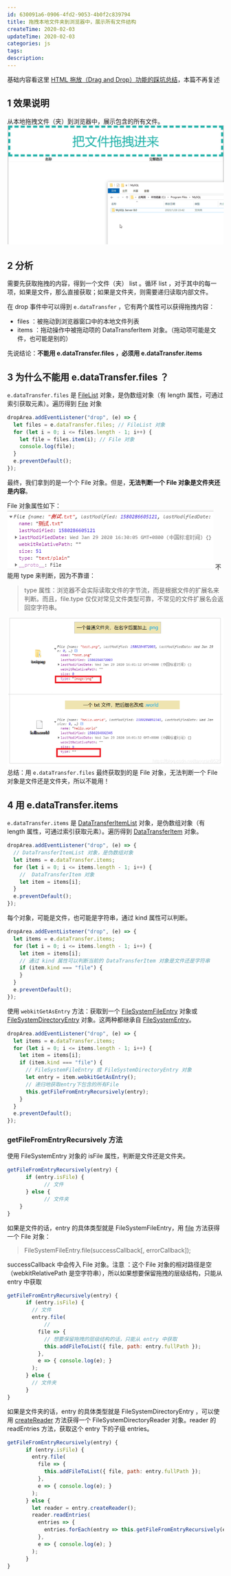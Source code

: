 ```yaml
---
id: 630091a6-0906-4fd2-9053-4b0f2c839794
title: 拖拽本地文件夹到浏览器中，展示所有文件结构
createTime: 2020-02-03
updateTime: 2020-02-03
categories: js
tags:
description:
---
```


基础内容看这里 [HTML 拖放（Drag and Drop）功能的踩坑总结](https://blog.csdn.net/tangran0526/article/details/99633918)，本篇不再复述

## 1 效果说明

从本地拖拽文件（夹）到浏览器中，展示包含的所有文件。
![在这里插入图片描述](..\post-assets\b7e6c8d8-9d32-4079-b8d0-db3958d47989.png)

## 2 分析

需要先获取拖拽的内容，得到一个文件（夹） list 。循环 list ，对于其中的每一项，如果是文件，那么直接获取；如果是文件夹，则需要递归读取内部文件。

在 drop 事件中可以得到 `e.dataTransfer` ，它有两个属性可以获得拖拽内容：

- files ：被拖动到浏览器窗口中的本地文件列表
- items ：拖动操作中被拖动项的 DataTransferItem 对象。（拖动项可能是文件，也可能是别的）

先说结论：**不能用 e.dataTransfer.files ，必须用 e.dataTransfer.items**

## 3 为什么不能用 e.dataTransfer.files ？

`e.dataTransfer.files` 是 [FileList](https://developer.mozilla.org/zh-CN/docs/Web/API/FileList) 对象，是伪数组对象（有 length 属性，可通过索引获取元素）。遍历得到 [File](https://developer.mozilla.org/zh-CN/docs/Web/API/File) 对象

```js
dropArea.addEventListener("drop", (e) => {
  let files = e.dataTransfer.files; // FileList 对象
  for (let i = 0; i <= files.length - 1; i++) {
    let file = files.item(i); // File 对象
    console.log(file);
  }
  e.preventDefault();
});
```

最终，我们拿到的是一个个 File 对象。但是，**无法判断一个 File 对象是文件夹还是内容**。

File 对象属性如下：
![在这里插入图片描述](..\post-assets\f1d29294-575d-4f0d-96cf-47c90c72f1d0.png)
不能用 type 来判断，因为不靠谱：

> type 属性：浏览器不会实际读取文件的字节流，而是根据文件的扩展名来判断。而且，file.type 仅仅对常见文件类型可靠，不常见的文件扩展名会返回空字符串。

![在这里插入图片描述](..\post-assets\03c4c56f-90ec-406c-960a-6a4541d90a9a.png)
总结：用 `e.dataTransfer.files` 最终获取到的是 File 对象，无法判断一个 File 对象是文件还是文件夹，所以不能用！

## 4 用 e.dataTransfer.items

`e.dataTransfer.items` 是 [DataTransferItemList](https://developer.mozilla.org/en-US/docs/Web/API/DataTransferItemList) 对象，是伪数组对象（有 length 属性，可通过索引获取元素）。遍历得到 [DataTransferItem](https://developer.mozilla.org/en-US/docs/Web/API/DataTransferItem) 对象。

```js
dropArea.addEventListener("drop", (e) => {
  // DataTransferItemList 对象，是伪数组对象
  let items = e.dataTransfer.items;
  for (let i = 0; i <= items.length - 1; i++) {
    //  DataTransferItem 对象
    let item = items[i];
  }
  e.preventDefault();
});
```

每个对象，可能是文件，也可能是字符串，通过 kind 属性可以判断。

```js
dropArea.addEventListener("drop", (e) => {
  let items = e.dataTransfer.items;
  for (let i = 0; i <= items.length - 1; i++) {
    let item = items[i];
    // 通过 kind 属性可以判断当前的 DataTransferItem 对象是文件还是字符串
    if (item.kind === "file") {
    }
  }
  e.preventDefault();
});
```

使用 `webkitGetAsEntry` 方法：获取到一个 [FileSystemFileEntry](https://developer.mozilla.org/en-US/docs/Web/API/FileSystemFileEntry) 对象或 [FileSystemDirectoryEntry](https://developer.mozilla.org/en-US/docs/Web/API/FileSystemDirectoryEntry) 对象。这两种都继承自 [FileSystemEntry](https://developer.mozilla.org/en-US/docs/Web/API/FileSystemEntry)。

```js
dropArea.addEventListener("drop", (e) => {
  let items = e.dataTransfer.items;
  for (let i = 0; i <= items.length - 1; i++) {
    let item = items[i];
    if (item.kind === "file") {
      // FileSystemFileEntry 或 FileSystemDirectoryEntry 对象
      let entry = item.webkitGetAsEntry();
      // 递归地获取entry下包含的所有File
      this.getFileFromEntryRecursively(entry);
    }
  }
  e.preventDefault();
});
```

### getFileFromEntryRecursively 方法

使用 FileSystemEntry 对象的 isFile 属性，判断是文件还是文件夹。

```js
getFileFromEntryRecursively(entry) {
      if (entry.isFile) {
      		// 文件
      } else {
      		// 文件夹
	}
}
```

如果是文件的话，entry 的具体类型就是 FileSystemFileEntry，用 [file](https://developer.mozilla.org/en-US/docs/Web/API/FileSystemFileEntry/file) 方法获得一个 File 对象：

> FileSystemFileEntry.file(successCallback[, errorCallback]);

successCallback 中会传入 File 对象。注意 ：这个 File 对象的相对路径是空（webkitRelativePath 是空字符串），所以如果想要保留拖拽的层级结构，只能从 entry 中获取

```js
getFileFromEntryRecursively(entry) {
      if (entry.isFile) {
      	// 文件
        entry.file(
        	//
          file => {
          	// 想要保留拖拽的层级结构的话，只能从 entry 中获取
            this.addFileToList({ file, path: entry.fullPath });
          },
          e => { console.log(e); }
        );
      } else {
      	// 文件夹
      }
}
```

如果是文件夹的话，entry 的具体类型就是 FileSystemDirectoryEntry ，可以使用 [createReader](https://developer.mozilla.org/en-US/docs/Web/API/FileSystemDirectoryEntry/createReader) 方法获得一个 FileSystemDirectoryReader 对象。reader 的 readEntries 方法，获取这个 entry 下的子级 entries。

```js
getFileFromEntryRecursively(entry) {
      if (entry.isFile) {
        entry.file(
          file => {
            this.addFileToList({ file, path: entry.fullPath });
          },
          e => { console.log(e); }
        );
      } else {
        let reader = entry.createReader();
        reader.readEntries(
          entries => {
            entries.forEach(entry => this.getFileFromEntryRecursively(entry));
          },
          e => { console.log(e); }
        );
      }
}
```
